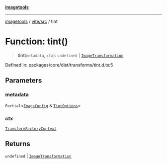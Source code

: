 [**imagetools**](../../../README.md)

***

[imagetools](../../../modules.md) / [vite/src](../README.md) / tint

# Function: tint()

> **tint**(`metadata`, `ctx`): `undefined` \| [`ImageTransformation`](../type-aliases/ImageTransformation.md)

Defined in: packages/core/dist/transforms/tint.d.ts:5

## Parameters

### metadata

`Partial`\<[`ImageConfig`](../type-aliases/ImageConfig.md) & [`TintOptions`](../interfaces/TintOptions.md)\>

### ctx

[`TransformFactoryContext`](../interfaces/TransformFactoryContext.md)

## Returns

`undefined` \| [`ImageTransformation`](../type-aliases/ImageTransformation.md)
